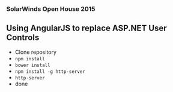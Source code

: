 ### SolarWinds Open House 2015
## Using AngularJS to replace ASP.NET User Controls

- Clone repository
- `npm install`
- `bower install`
- `npm install -g http-server`
- `http-server`
- done